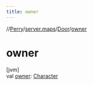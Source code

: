 ```yaml
---
title: owner
---
```

//[Perry](../../../index.html)/[server.maps](../index.html)/[Door](index.html)/[owner](owner.html)



# owner



[jvm]\
val [owner](owner.html): [Character](../../client/-character/index.html)





